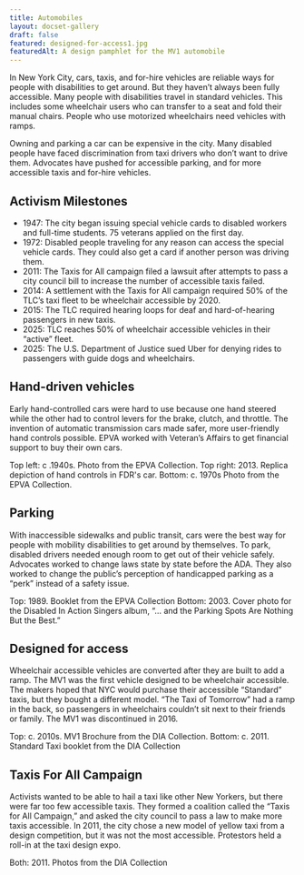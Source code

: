 ```yaml
---
title: Automobiles
layout: docset-gallery
draft: false
featured: designed-for-access1.jpg
featuredAlt: A design pamphlet for the MV1 automobile
---
```

In New York City, cars, taxis, and for-hire vehicles are reliable ways for people with disabilities to get around. But they haven’t always been fully accessible. Many people with disabilities travel in standard vehicles. This includes some wheelchair users who can transfer to a seat and fold their manual chairs. People who use motorized wheelchairs need vehicles with ramps.

Owning and parking a car can be expensive in the city. Many disabled people have faced discrimination from taxi drivers who don’t want to drive them. Advocates have pushed for accessible parking, and for more accessible taxis and for-hire vehicles.

## Activism Milestones

- 1947: The city began issuing special vehicle cards to disabled workers and full-time students. 75 veterans applied on the first day.
- 1972: Disabled people traveling for any reason can access the special vehicle cards. They could also get a card if another person was driving them.
- 2011: The Taxis for All campaign filed a lawsuit after attempts to pass a city council bill to increase the number of accessible taxis failed.
- 2014: A settlement with the Taxis for All campaign required 50% of the TLC’s taxi fleet to be wheelchair accessible by 2020.
- 2015: The TLC required hearing loops for deaf and hard-of-hearing passengers in new taxis.
- 2025: TLC reaches 50% of wheelchair accessible vehicles in their “active” fleet.
- 2025: The U.S. Department of Justice sued Uber for denying rides to passengers with guide dogs and wheelchairs.

## Hand-driven vehicles

Early hand-controlled cars were hard to use because one hand steered while the other had to control levers for the brake, clutch, and throttle. The invention of automatic transmission cars made safer, more user-friendly hand controls possible. EPVA worked with Veteran’s Affairs to get financial support to buy their own cars.

Top left: c .1940s. Photo from the EPVA Collection.
Top right: 2013. Replica depiction of hand controls in FDR's car.
Bottom: c. 1970s Photo from the EPVA Collection.

## Parking

With inaccessible sidewalks and public transit, cars were the best way for people with mobility disabilities to get around by themselves. To park, disabled drivers needed enough room to get out of their vehicle safely. Advocates worked to change laws state by state before the ADA. They also worked to change the public’s perception of handicapped parking as a “perk” instead of a safety issue.

Top: 1989. Booklet from the EPVA Collection
Bottom: 2003. Cover photo for the Disabled In Action Singers album, “… and the Parking Spots Are Nothing But the Best.”

## Designed for access

Wheelchair accessible vehicles are converted after they are built to add a ramp. The MV1 was the first vehicle designed to be wheelchair accessible. The makers hoped that NYC would purchase their accessible “Standard” taxis, but they bought a different model. “The Taxi of Tomorrow” had a ramp in the back, so passengers in wheelchairs couldn’t sit next to their friends or family. The MV1 was discontinued in 2016.

Top: c. 2010s. MV1 Brochure from the DIA Collection.
Bottom: c. 2011. Standard Taxi booklet from the DIA Collection

## Taxis For All Campaign

Activists wanted to be able to hail a taxi like other New Yorkers, but there were far too few accessible taxis. They formed a coalition called the “Taxis for All Campaign,” and asked the city council to pass a law to make more taxis accessible. In 2011, the city chose a new model of yellow taxi from a design competition, but it was not the most accessible. Protestors held a roll-in at the taxi design expo.

Both: 2011. Photos from the DIA Collection
